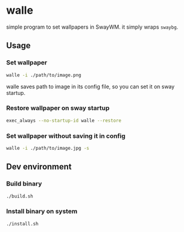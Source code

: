 # walle

simple program to set wallpapers in SwayWM. it simply wraps `swaybg`.

## Usage

### Set wallpaper

```bash
walle -i ./path/to/image.png
```

walle saves path to image in its config file, so you can set it on sway startup.

### Restore wallpaper on sway startup

```bash
exec_always --no-startup-id walle --restore
```

### Set wallpaper without saving it in config

```bash
walle -i ./path/to/image.jpg -s
```

## Dev environment

### Build binary

```bash
./build.sh
```

### Install binary on system

```bash
./install.sh
```
